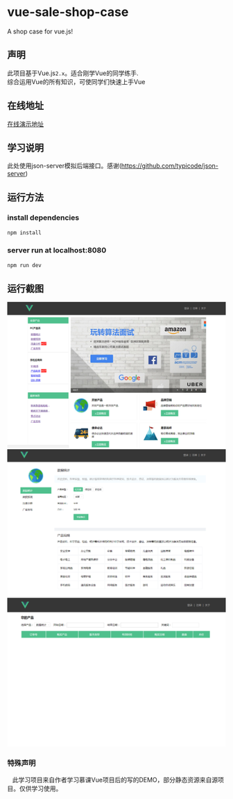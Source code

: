 # vue-sale-shop-case
A shop case for vue.js!

## 声明
此项目基于Vue.js`2.x`。适合刚学Vue的同学练手.<br>
综合运用Vue的所有知识，可使同学们快速上手Vue

## 在线地址
[在线演示地址](http://learntolearn.cn/ "Vue项目在线演示")

## 学习说明
此处使用json-server模拟后端接口。感谢(https://github.com/typicode/json-server)

## 运行方法
### install dependencies
    npm install
### server run at localhost:8080
    npm run dev
    
## 运行截图
![github](https://github.com/congWang9496/vue-sale-shop-case/blob/master/screenshot/%E6%88%AA%E5%9B%BE1.png) 
![github](https://github.com/congWang9496/vue-sale-shop-case/blob/master/screenshot/%E6%88%AA%E5%9B%BE2.png) 
![github](https://github.com/congWang9496/vue-sale-shop-case/blob/master/screenshot/%E6%88%AA%E5%9B%BE3.png) 

### 特殊声明
    此学习项目来自作者学习慕课Vue项目后的写的DEMO，部分静态资源来自源项目。仅供学习使用。
